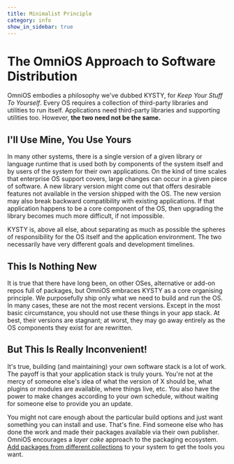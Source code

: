 ```yaml
---
title: Minimalist Principle
category: info
show_in_sidebar: true
---
```


# The OmniOS Approach to Software Distribution

OmniOS embodies a philosophy we've dubbed KYSTY, for *Keep Your
Stuff To Yourself*. Every OS requires a collection of
third-party libraries and utilities to run itself. Applications need
third-party libraries and supporting utilities too. However, **the two
need not be the same.**

## I'll Use Mine, You Use Yours

In many other systems, there is a single version of a given library or
language runtime that is used both by components of the system itself
and by users of the system for their own applications. On the kind of
time scales that enterprise OS support covers, large changes can occur
in a given piece of software. A new library version might come out that
offers desirable features not available in the version shipped with the
OS. The new version may also break backward compatibility with existing
applications. If that application happens to be a core component of the
OS, then upgrading the library becomes much more difficult, if not
impossible.

KYSTY is, above all else, about separating as much as possible the
spheres of responsibility for the OS itself and the application
environment. The two necessarily have very different goals and
development timelines.

## This Is Nothing New

It is true that there have long been, on other OSes, alternative or
add-on repos full of packages, but OmniOS embraces KYSTY as a core
organising principle. We purposefully ship only what we need to build
and run the OS. In many cases, these are not the most recent versions.
Except in the most basic circumstance, you should not use these things
in your app stack. At best, their versions are stagnant; at worst, they
may go away entirely as the OS components they exist for are rewritten.

## But This Is Really Inconvenient!

It's true, building (and maintaining) your own software stack is a lot
of work. The payoff is that your application stack is truly yours.
You're not at the mercy of someone else's idea of what the version of X
should be, what plugins or modules are available, where things live,
etc. You also have the power to make changes according to your own
schedule, without waiting for someone else to provide you an update.

You might not care enough about the particular build options and just
want something you can install and use. That's fine. Find someone else
who has done the work and made their packages available via their own
publisher. OmniOS encourages a *layer cake* approach to the packaging
ecosystem. [Add packages from different collections](ipsrepos.html) to
your system to get the tools you want.

